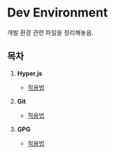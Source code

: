 # Dev Environment

개발 환경 관련 파일을 정리해놓음.

## 목차

1. **Hyper.js**

   - [적용법](Hyper.js/적용법.md)

2. **Git**

   - [적용법](Git/적용법.md)

3. **GPG**

   - [적용법](GPG/적용법.md)
